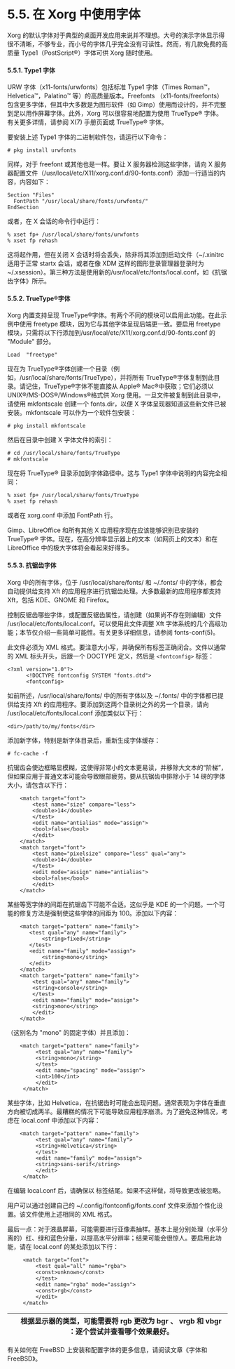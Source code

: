 # 5.5. 在 Xorg 中使用字体


Xorg 的默认字体对于典型的桌面开发应用来说并不理想。大号的演示字体显示得很不清晰，不够专业，而小号的字体几乎完全没有可读性。然而，有几款免费的高质量 Type1（PostScript®）字体可供 Xorg 随时使用。

#### 5.5.1. Type1 字体

URW 字体（x11-fonts/urwfonts）包括标准 Type1 字体（Times Roman™，Helvetica™，Palatino™ 等）的高质量版本。Freefonts （x11-fonts/freefonts）包含更多字体，但其中大多数是为图形软件（如 Gimp）使用而设计的，并不完整到足以用作屏幕字体。此外，Xorg 可以很容易地配置为使用 TrueType® 字体。有关更多详情，请参阅 X(7) 手册页面或 TrueType® 字体。

要安装上述 Type1 字体的二进制软件包，请运行以下命令：

```
# pkg install urwfonts
```

同样，对于 freefont 或其他也是一样。要让 X 服务器检测这些字体，请向 X 服务器配置文件（/usr/local/etc/X11/xorg.conf.d/90-fonts.conf）添加一行适当的内容，内容如下：

```
Section "Files"
  FontPath "/usr/local/share/fonts/urwfonts/"
EndSection
```

或者，在 X 会话的命令行中运行：

```
% xset fp+ /usr/local/share/fonts/urwfonts
% xset fp rehash
```

这将起作用，但在关闭 X 会话时将会丢失，除非将其添加到启动文件（~/.xinitrc 适用于正常 startx 会话，或者在像 XDM 这样的图形登录管理器登录时为~/.xsession）。第三种方法是使用新的/usr/local/etc/fonts/local.conf，如《抗锯齿字体》所示。

#### 5.5.2. TrueType®字体

Xorg 内置支持呈现 TrueType®字体。有两个不同的模块可以启用此功能。在此示例中使用 freetype 模块，因为它与其他字体呈现后端更一致。要启用 freetype 模块，只需将以下行添加到/usr/local/etc/X11/xorg.conf.d/90-fonts.conf 的 "Module" 部分。

```
Load  "freetype"
```

现在为 TrueType®字体创建一个目录（例如，/usr/local/share/fonts/TrueType），并将所有 TrueType®字体复制到此目录。请记住，TrueType®字体不能直接从 Apple® Mac®中获取；它们必须以 UNIX®/MS-DOS®/Windows®格式供 Xorg 使用。一旦文件被复制到此目录中，请使用 mkfontscale 创建一个 fonts.dir，以便 X 字体呈现器知道这些新文件已被安装。mkfontscale 可以作为一个软件包安装：

```
# pkg install mkfontscale
```

然后在目录中创建 X 字体文件的索引：

```
# cd /usr/local/share/fonts/TrueType
# mkfontscale
```

现在将 TrueType® 目录添加到字体路径中。这与 Type1 字体中说明的内容完全相同：

```
% xset fp+ /usr/local/share/fonts/TrueType
% xset fp rehash
```

或者在 xorg.conf 中添加 FontPath 行。

Gimp、LibreOffice 和所有其他 X 应用程序现在应该能够识别已安装的 TrueType® 字体。现在，在高分辨率显示器上的文本（如网页上的文本）和在 LibreOffice 中的极大字体将会看起来好得多。

#### 5.5.3. 抗锯齿字体

Xorg 中的所有字体，位于 /usr/local/share/fonts/ 和 ~/.fonts/ 中的字体，都会自动提供给支持 Xft 的应用程序进行抗锯齿处理。大多数最新的应用程序都支持 Xft，包括 KDE、GNOME 和 Firefox。

控制反锯齿哪些字体，或配置反锯齿属性，请创建（如果尚不存在则编辑）文件 /usr/local/etc/fonts/local.conf。可以使用此文件调整 Xft 字体系统的几个高级功能；本节仅介绍一些简单可能性。有关更多详细信息，请参阅 fonts-conf(5)。

此文件必须为 XML 格式。要注意大小写，并确保所有标签正确闭合。文件以通常的 XML 标头开头，后跟一个 DOCTYPE 定义，然后是 `<fontconfig>` 标签：

```
<?xml version="1.0"?>
      <!DOCTYPE fontconfig SYSTEM "fonts.dtd">
      <fontconfig>
```

如前所述，/usr/local/share/fonts/ 中的所有字体以及 ~/.fonts/ 中的字体都已提供给支持 Xft 的应用程序。要添加到这两个目录树之外的另一个目录，请向 /usr/local/etc/fonts/local.conf 添加类似以下行：

```
<dir>/path/to/my/fonts</dir>
```

添加新字体，特别是新字体目录后，重新生成字体缓存：

```
# fc-cache -f
```

抗锯齿会使边框略显模糊，这使得非常小的文本更易读，并移除大文本的“阶梯”，但如果应用于普通文本可能会导致眼部疲劳。要从抗锯齿中排除小于 14 磅的字体大小，请包含以下行：

```
	<match target="font">
	    <test name="size" compare="less">
		<double>14</double>
	    </test>
	    <edit name="antialias" mode="assign">
		<bool>false</bool>
	    </edit>
	</match>
	<match target="font">
	    <test name="pixelsize" compare="less" qual="any">
		<double>14</double>
	    </test>
	    <edit mode="assign" name="antialias">
		<bool>false</bool>
	    </edit>
	</match>
```

某些等宽字体的间距在抗锯齿下可能不合适。这似乎是 KDE 的一个问题。一个可能的修复方法是强制使这些字体的间距为 100。添加以下内容：

```
	<match target="pattern" name="family">
	   <test qual="any" name="family">
	       <string>fixed</string>
	   </test>
	   <edit name="family" mode="assign">
	       <string>mono</string>
	   </edit>
	</match>
	<match target="pattern" name="family">
	    <test qual="any" name="family">
		<string>console</string>
	    </test>
	    <edit name="family" mode="assign">
		<string>mono</string>
	    </edit>
	</match>
```

（这别名为 "mono" 的固定字体）并且添加：

```
	<match target="pattern" name="family">
	     <test qual="any" name="family">
		 <string>mono</string>
	     </test>
	     <edit name="spacing" mode="assign">
		 <int>100</int>
	     </edit>
	 </match>
```

某些字体，比如 Helvetica，在抗锯齿时可能会出现问题。通常表现为字体在垂直方向被切成两半。最糟糕的情况下可能导致应用程序崩溃。为了避免这种情况，考虑在 local.conf 中添加以下内容：

```
	<match target="pattern" name="family">
	     <test qual="any" name="family">
		 <string>Helvetica</string>
	     </test>
	     <edit name="family" mode="assign">
		 <string>sans-serif</string>
	     </edit>
	 </match>
```

在编辑 local.conf 后，请确保以 </fontconfig> 标签结尾。如果不这样做，将导致更改被忽略。

用户可以通过创建自己的 ~/.config/fontconfig/fonts.conf 文件来添加个性化设置。该文件使用上述相同的 XML 格式。

最后一点：对于液晶屏幕，可能需要进行亚像素抽样。基本上是分别处理（水平分离的）红、绿和蓝色分量，以提高水平分辨率；结果可能会很惊人。要启用此功能，请在 local.conf 的某处添加以下行：

```
	 <match target="font">
	     <test qual="all" name="rgba">
		 <const>unknown</const>
	     </test>
	     <edit name="rgba" mode="assign">
		 <const>rgb</const>
	     </edit>
	 </match>
```

|  | 根据显示器的类型，可能需要将 rgb 更改为 bgr 、 vrgb 和 vbgr ：逐个尝试并查看哪个效果最好。|
| -- | ---------------------------------------------------------------------------------------- |

有关如何在 FreeBSD 上安装和配置字体的更多信息，请阅读文章《字体和 FreeBSD》。
